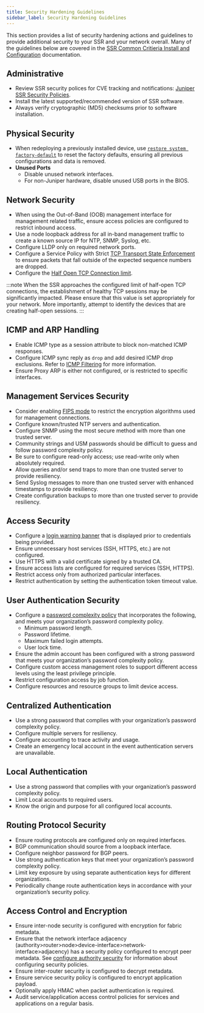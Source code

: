 ```yaml
---
title: Security Hardening Guidelines
sidebar_label: Security Hardening Guidelines
---
```


This section provides a list of security hardening actions and guidelines to provide additional security to your SSR and your network overall. Many of the guidelines below are covered in the [SSR Common Critieria Install and Configuration](cc_fips_titlepage.md) documentation. 

## Administrative
- Review SSR security polices for CVE tracking and notifications: [Juniper SSR Security Policies](about_security_policy.md#release).
- Install the latest supported/recommended version of SSR software.
- Always verify cryptographic (MD5) checksums prior to software installation.

## Physical Security
- When redeploying a previously installed device, use [`restore system factory-default`](cli_reference.md#restore-system-factory-default) to reset the factory defaults, ensuring all previous configurations and data is removed.
- **Unused Ports**
	- Disable unused network interfaces.
	- For non-Juniper hardware, disable unused USB ports in the BIOS.

## Network Security
- When using the Out-of-Band (OOB) management interface for management related traffic, ensure access policies are configured to restrict inbound access.
- Use a node loopback address for all in-band management traffic to create a known source IP for NTP, SNMP, Syslog, etc.
- Configure LLDP only on required network ports.
- Configure a Service Policy with Strict [TCP Transport State Enforcement](sec_firewall_filtering.md#transport-state-enforcement) to ensure packets that fall outside of the expected sequence numbers are dropped.
- Configure the [Half Open TCP Connection limit](sec_firewall_filtering.md#tcp-half-open-connection-limit).

:::note 
When the SSR approaches the configured limit of half-open TCP connections, the establishment of healthy TCP sessions may be significantly impacted. Please ensure that this value is set appropriately for your network. More importantly, attempt to identify the devices that are creating half-open sessions.
:::

## ICMP and ARP Handling
- Enable ICMP type as a session attribute to block non-matched ICMP responses.
- Configure ICMP sync reply as `drop` and add desired ICMP drop exclusions. Refer to [ICMP Filtering](sec_firewall_filtering.md#icmp) for more information.
- Ensure Proxy ARP is either not configured, or is restricted to specific interfaces.

## Management Services Security
- Consider enabling [FIPS mode](cc_fips_conductor_install.md#conductor-installation) to restrict the encryption algorithms used for management connections.
- Configure known/trusted NTP servers and authentication.
- Configure SNMP using the most secure method with more than one trusted server.
- Community strings and USM passwords should be difficult to guess and follow password complexity policy.
- Be sure to configure read-only access; use read-write only when absolutely required.
- Allow queries and/or send traps to more than one trusted server to provide resiliency.
- Send Syslog messages to more than one trusted server with enhanced timestamps to provide resiliency.
- Create configuration backups to more than one trusted server to provide resiliency.

## Access Security
- Configure a [login warning banner](cc_fips_banners.md) that is displayed prior to credentials being provided.
- Ensure unnecessary host services (SSH, HTTPS, etc.) are not configured.
- Use HTTPS with a valid certificate signed by a trusted CA.
- Ensure access lists are configured for required services (SSH, HTTPS).
- Restrict access only from authorized particular interfaces.
- Restrict authentication by setting the authentication token timeout value.

## User Authentication Security
- Configure a [password complexity policy](config_command_guide.md#configure-authority-password-policy) that incorporates the following, and meets your organization’s password complexity policy.
  - Minimum password length.
  - Password lifetime.
  - Maximum failed login attempts.
  - User lock time.
- Ensure the admin account has been configured with a strong password that meets your organization’s password complexity policy.
- Configure custom access management roles to support different access levels using the least privilege principle.
- Restrict configuration access by job function.
- Configure resources and resource groups to limit device access.

## Centralized Authentication
- Use a strong password that complies with your organization’s password complexity policy.
- Configure multiple servers for resiliency.
- Configure accounting to trace activity and usage.
- Create an emergency local account in the event authentication servers are unavailable.

## Local Authentication
- Use a strong password that complies with your organization’s password complexity policy.
- Limit Local accounts to required users.
- Know the origin and purpose for all configured local accounts.

## Routing Protocol Security
- Ensure routing protocols are configured only on required interfaces.
- BGP communication should source from a loopback interface.
- Configure neighbor password for BGP peers.
- Use strong authentication keys that meet your organization’s password complexity policy.
- Limit key exposure by using separate authentication keys for different organizations.
- Periodically change route authentication keys in accordance with your organization’s security policy.

## Access Control and Encryption
- Ensure inter-node security is configured with encryption for fabric metadata.
- Ensure that the network interface adjacency (authority>router>node>device-interface>network-interface>adjacency) has a security policy configured to encrypt peer metadata. See [configure authority security](config_command_guide.md#configure-authority-security) for information about configuring security policies.
- Ensure inter-router security is configured to decrypt metadata.
- Ensure service security policy is configured to encrypt application payload.
- Optionally apply HMAC when packet authentication is required.
- Audit service/application access control policies for services and applications on a regular basis.